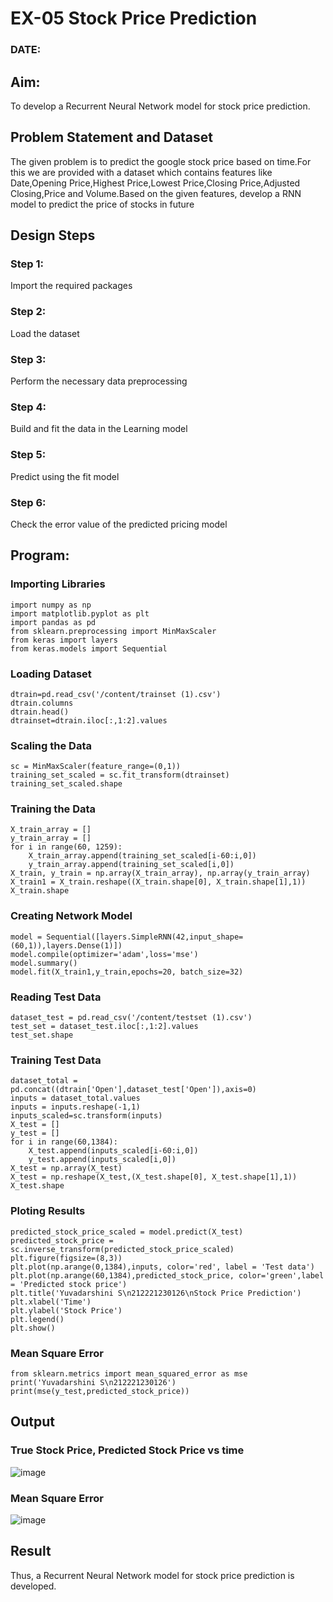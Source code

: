# EX-05 Stock Price Prediction
### DATE:
## Aim:
To develop a Recurrent Neural Network model for stock price prediction.
## Problem Statement and Dataset
The given problem is to predict the google stock price based on time.For this we are provided with a dataset which contains features like Date,Opening Price,Highest Price,Lowest Price,Closing Price,Adjusted Closing,Price and Volume.Based on the given features, develop a RNN model to predict the price of stocks in future
## Design Steps
### Step 1: 
Import the required packages
### Step 2: 
Load the dataset
### Step 3: 
Perform the necessary data preprocessing
### Step 4: 
Build and fit the data in the Learning model
### Step 5: 
Predict using the fit model
### Step 6: 
Check the error value of the predicted pricing model
## Program:

### Importing Libraries
```
import numpy as np
import matplotlib.pyplot as plt
import pandas as pd
from sklearn.preprocessing import MinMaxScaler
from keras import layers
from keras.models import Sequential
```
### Loading Dataset
```
dtrain=pd.read_csv('/content/trainset (1).csv')
dtrain.columns
dtrain.head()
dtrainset=dtrain.iloc[:,1:2].values
```
### Scaling the Data 
```
sc = MinMaxScaler(feature_range=(0,1))
training_set_scaled = sc.fit_transform(dtrainset)
training_set_scaled.shape
```
### Training the Data
```
X_train_array = []
y_train_array = []
for i in range(60, 1259):
    X_train_array.append(training_set_scaled[i-60:i,0])
    y_train_array.append(training_set_scaled[i,0])
X_train, y_train = np.array(X_train_array), np.array(y_train_array)
X_train1 = X_train.reshape((X_train.shape[0], X_train.shape[1],1))
X_train.shape
```
### Creating Network Model
```
model = Sequential([layers.SimpleRNN(42,input_shape=(60,1)),layers.Dense(1)])
model.compile(optimizer='adam',loss='mse')
model.summary()
model.fit(X_train1,y_train,epochs=20, batch_size=32)
```
### Reading Test Data 
```
dataset_test = pd.read_csv('/content/testset (1).csv')
test_set = dataset_test.iloc[:,1:2].values
test_set.shape
```
### Training Test Data
```
dataset_total = pd.concat((dtrain['Open'],dataset_test['Open']),axis=0)
inputs = dataset_total.values
inputs = inputs.reshape(-1,1)
inputs_scaled=sc.transform(inputs)
X_test = []
y_test = []
for i in range(60,1384):
    X_test.append(inputs_scaled[i-60:i,0])
    y_test.append(inputs_scaled[i,0])
X_test = np.array(X_test)
X_test = np.reshape(X_test,(X_test.shape[0], X_test.shape[1],1))
X_test.shape
```
### Ploting Results
```
predicted_stock_price_scaled = model.predict(X_test)
predicted_stock_price = sc.inverse_transform(predicted_stock_price_scaled)
plt.figure(figsize=(8,3))
plt.plot(np.arange(0,1384),inputs, color='red', label = 'Test data')
plt.plot(np.arange(60,1384),predicted_stock_price, color='green',label = 'Predicted stock price')
plt.title('Yuvadarshini S\n212221230126\nStock Price Prediction')
plt.xlabel('Time')
plt.ylabel('Stock Price')
plt.legend()
plt.show()
```
### Mean Square Error
```
from sklearn.metrics import mean_squared_error as mse
print('Yuvadarshini S\n212221230126')
print(mse(y_test,predicted_stock_price))
```

## Output

### True Stock Price, Predicted Stock Price vs time

![image](https://github.com/user-attachments/assets/67d7182f-393d-4230-9901-1a2a79f930ab)


### Mean Square Error
![image](https://github.com/user-attachments/assets/c4468c7e-0478-42c2-97a8-89222f941ef5)


## Result
Thus, a Recurrent Neural Network model for stock price prediction is developed.
